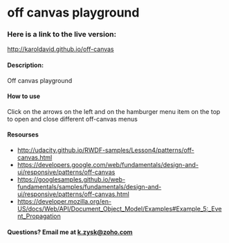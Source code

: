 # off canvas playground

### Here is a link to the live version:

http://karoldavid.github.io/off-canvas

#### Description:

Off canvas playground

#### How to use

Click on the arrows on the left and on the hamburger menu item on the top
to open and close different off-canvas menus

#### Resourses

* http://udacity.github.io/RWDF-samples/Lesson4/patterns/off-canvas.html
* https://developers.google.com/web/fundamentals/design-and-ui/responsive/patterns/off-canvas
* https://googlesamples.github.io/web-fundamentals/samples/fundamentals/design-and-ui/responsive/patterns/off-canvas.html
* https://developer.mozilla.org/en-US/docs/Web/API/Document_Object_Model/Examples#Example_5:_Event_Propagation

#### Questions? Email me at k.zysk@zoho.com
